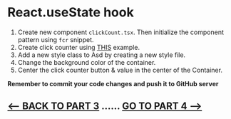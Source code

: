 <h1>React.useState hook</h1>

1. Create new component ``clickCount.tsx``. Then initialize the component pattern using ``fcr`` snippet.
2. Create click counter using [THIS](https://reactjs.org/docs/hooks-intro.html) example.
3. Add a new style class to Asd by creating a new style file.
4. Change the background color of the container.
5. Center the click counter button & value in the center of the Container.

<b>Remember to commit your code changes and push it to GitHub server</b>

## [<-- BACK TO PART 3](https://github.com/JoniRinta-Kahila/portfolioproject/blob/main/docs/usestate.md) ...... [GO TO PART 4 -->](https://github.com/)

